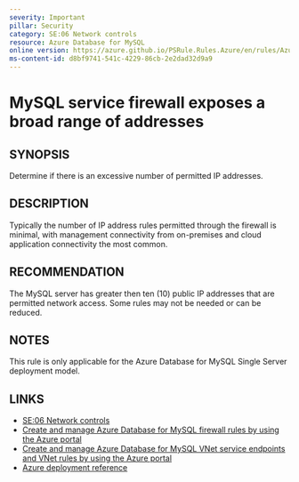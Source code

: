 ```yaml
---
severity: Important
pillar: Security
category: SE:06 Network controls
resource: Azure Database for MySQL
online version: https://azure.github.io/PSRule.Rules.Azure/en/rules/Azure.MySQL.FirewallIPRange/
ms-content-id: d8bf9741-541c-4229-86cb-2e2dad32d9a9
---
```


# MySQL service firewall exposes a broad range of addresses

## SYNOPSIS

Determine if there is an excessive number of permitted IP addresses.

## DESCRIPTION

Typically the number of IP address rules permitted through the firewall is minimal, with management connectivity from on-premises and cloud application connectivity the most common.

## RECOMMENDATION

The MySQL server has greater then ten (10) public IP addresses that are permitted network access.
Some rules may not be needed or can be reduced.

## NOTES

This rule is only applicable for the Azure Database for MySQL Single Server deployment model.

## LINKS

- [SE:06 Network controls](https://learn.microsoft.com/azure/well-architected/security/networking)
- [Create and manage Azure Database for MySQL firewall rules by using the Azure portal](https://learn.microsoft.com/azure/mysql/single-server/how-to-manage-firewall-using-portal)
- [Create and manage Azure Database for MySQL VNet service endpoints and VNet rules by using the Azure portal](https://learn.microsoft.com/azure/mysql/single-server/how-to-manage-vnet-using-portal)
- [Azure deployment reference](https://learn.microsoft.com/azure/templates/microsoft.dbformysql/servers)
